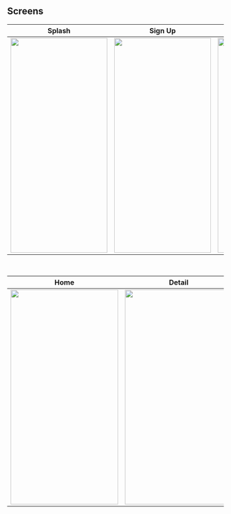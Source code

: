 
## Screens
| Splash | Sign Up | Sign In |
| ------ | ---- | ------ |
|<img src="https://user-images.githubusercontent.com/88515816/195929551-03137616-c871-4436-9a43-a1f906b85dae.mp4" width="225" height="500"/>|<img src="https://user-images.githubusercontent.com/88515816/195928782-27136603-df53-404f-8ea7-4750eeba141d.jpg" width="225" height="500"/>|<img src="https://user-images.githubusercontent.com/88515816/195928807-9b4fbb8d-8156-4078-8f5b-c1187fb0d9de.jpg" width="225" height="500"/>|

</br>

| Home | Detail |  Favorite |
| ----- | ------------ | ------------ |
|<img src="https://user-images.githubusercontent.com/88515816/176203172-6e667229-31be-4fd2-9eb4-c7a78bbb8d57.jpg" width="250" height="500"/>|<img src="https://user-images.githubusercontent.com/88515816/176203189-fcc75e79-da50-4250-9ae4-37f40d2f958e.jpg" width="250" height="500"/>|<img src="https://user-images.githubusercontent.com/88515816/176203200-351f1bad-8d6e-49e6-b339-513269012008.jpg" width="250" height="500"/>|


